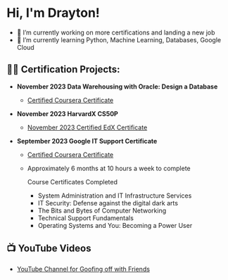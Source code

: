 <h1>Hi, I'm Drayton! </h1>

- 🔭 I’m currently working on more certifications and landing a new job
- 🌱 I’m currently learning Python, Machine Learning, Databases, Google Cloud
<h2>👨‍💻 Certification Projects:</h2>

- <b>November 2023 Data Warehousing with Oracle: Design a Database</b>
  - [Certified Coursera Certificate](https://coursera.org/share/ac4ba161ef49a33ddd911edf372f0b99)
 
- <b>November 2023 HarvardX CS50P</b>
  - [November 2023 Certified EdX Certificate](https://courses.edx.org/certificates/2179235cea3f47718ebb127a48cb797c?_gl=1*1a7pkt0*_ga*MTcyNTI1MTQ4MC4xNzAwNjI3NzE3*_ga_D3KS4KMDT0*MTcwMDYyNzcxNy4xLjEuMTcwMDYyNzc0MC4zNy4wLjA.)

- <b>September 2023 Google IT Support Certificate</b>
  - [Certified Coursera Certificate](https://coursera.org/share/8009ec196381929412027d15a066e989)
  - Approximately 6 months at 10 hours a week to complete
    
      Course Certificates Completed

      -  System Administration and IT Infrastructure Services
      -  IT Security: Defense against the digital dark arts
      -  The Bits and Bytes of Computer Networking
      -  Technical Support Fundamentals
      -  Operating Systems and You: Becoming a Power User




<h2>📺 YouTube Videos</h2>

- [YouTube Channel for Goofing off with Friends](https://www.youtube.com/@DraytonHughes)

